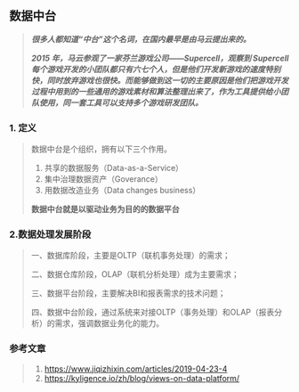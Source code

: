 ## 数据中台

> ***很多人都知道“中台”这个名词，在国内最早是由马云提出来的。***
>
> ***2015 年，马云参观了一家芬兰游戏公司——Supercell，观察到 Supercell 每个游戏开发的小团队都只有六七个人，但是他们开发新游戏的速度特别快，同时放弃游戏也很快。而能够做到这一切的主要原因是他们把游戏开发过程中用到的一些通用的游戏素材和算法整理出来了，作为工具提供给小团队使用，同一套工具可以支持多个游戏研发团队。***

### 1. 定义

> 数据中台是个组织，拥有以下三个作用。
>
> 1. 共享的数据服务（Data-as-a-Service）
> 2. 集中治理数据资产（Goverance）
> 3. 用数据改造业务（Data changes business）
>
> **数据中台就是以驱动业务为目的的数据平台**

### 2.数据处理发展阶段

> 一、数据库阶段，主要是OLTP（联机事务处理）的需求；
>
> 二、数据仓库阶段，OLAP（联机分析处理）成为主要需求；
>
> 三、数据平台阶段，主要解决BI和报表需求的技术问题；
>
> 四、数据中台阶段，通过系统来对接OLTP（事务处理）和OLAP（报表分析）的需求，强调数据业务化的能力。



### 参考文章

> 1. https://www.jiqizhixin.com/articles/2019-04-23-4
> 2. https://kyligence.io/zh/blog/views-on-data-platform/

